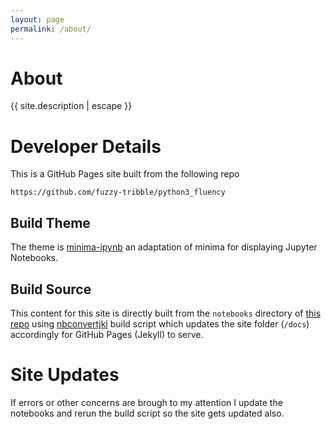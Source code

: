 ```yaml
---
layout: page
permalink: /about/
---
```


# About

{{ site.description | escape }}

# Developer Details

This is a GitHub Pages site built from the following repo

```
https://github.com/fuzzy-tribble/python3_fluency
```

## Build Theme
The theme is [minima-ipynb](https://github.com/fuzzy-tribble/minima-ipynb) an adaptation of minima for displaying Jupyter Notebooks.

## Build Source
This content for this site is directly built from the `notebooks` directory of [this repo](https://github.com/fuzzy-tribble/python3_fluency) using [nbconvertjkl](https://github.com/fuzzy-tribble/nbconvertjkl) build script which updates the site folder (`/docs`) accordingly for GitHub Pages (Jekyll) to serve.

# Site Updates
If errors or other concerns are brough to my attention I update the notebooks and rerun the build script so the site gets updated also.
